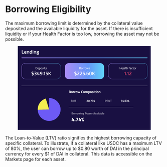 # Borrowing Eligibility



The maximum borrowing limit is determined by the collateral value deposited and the available liquidity for the asset. If there is insufficient liquidity or if your Health Factor is too low, borrowing the asset may not be possible.&#x20;

<figure><img src="../.gitbook/assets/image (72).png" alt="" width="563"><figcaption></figcaption></figure>



The Loan-to-Value (LTV) ratio signifies the highest borrowing capacity of specific collateral. To illustrate, if a collateral like USDC has a maximum LTV of 80%, the user can borrow up to $0.80 worth of DAI in the principal currency for every $1 of DAI in collateral. This data is accessible on the Markets page for each asset.





